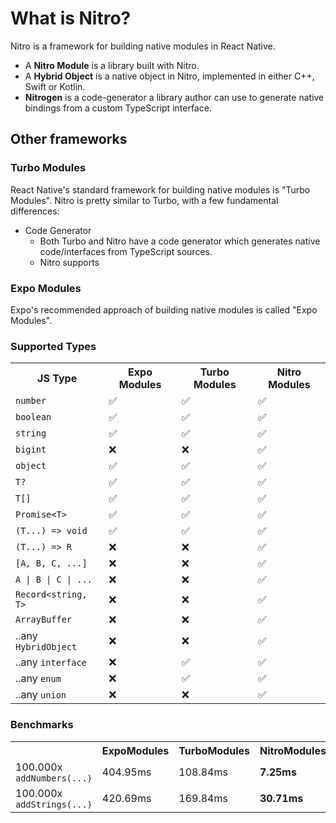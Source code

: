 ---
---

# What is Nitro?

Nitro is a framework for building native modules in React Native.

- A **Nitro Module** is a library built with Nitro.
- A **Hybrid Object** is a native object in Nitro, implemented in either C++, Swift or Kotlin.
- **Nitrogen** is a code-generator a library author can use to generate native bindings from a custom TypeScript interface.

## Other frameworks

### Turbo Modules

React Native's standard framework for building native modules is "Turbo Modules".
Nitro is pretty similar to Turbo, with a few fundamental differences:

- Code Generator
  - Both Turbo and Nitro have a code generator which generates native code/interfaces from TypeScript sources.
  - Nitro supports

### Expo Modules

Expo's recommended approach of building native modules is called "Expo Modules".

### Supported Types

<table>
  <tr>
    <th>JS Type</th>
    <th>Expo Modules</th>
    <th>Turbo Modules</th>
    <th>Nitro Modules</th>
  </tr>
  <tr>
    <td><code>number</code></td>
    <td>✅</td>
    <td>✅</td>
    <td>✅</td>
  </tr>
  <tr>
    <td><code>boolean</code></td>
    <td>✅</td>
    <td>✅</td>
    <td>✅</td>
  </tr>
  <tr>
    <td><code>string</code></td>
    <td>✅</td>
    <td>✅</td>
    <td>✅</td>
  </tr>
  <tr>
    <td><code>bigint</code></td>
    <td>❌</td>
    <td>❌</td>
    <td>✅</td>
  </tr>
  <tr>
    <td><code>object</code></td>
    <td>✅</td>
    <td>✅</td>
    <td>✅</td>
  </tr>
  <tr>
    <td><code>T?</code></td>
    <td>✅</td>
    <td>✅</td>
    <td>✅</td>
  </tr>
  <tr>
    <td><code>T[]</code></td>
    <td>✅</td>
    <td>✅</td>
    <td>✅</td>
  </tr>
  <tr>
    <td><code>Promise&lt;T&gt;</code></td>
    <td>✅</td>
    <td>✅</td>
    <td>✅</td>
  </tr>
  <tr>
    <td><code>(T...) =&gt; void</code></td>
    <td>✅</td>
    <td>✅</td>
    <td>✅</td>
  </tr>
  <tr>
    <td><code>(T...) =&gt; R</code></td>
    <td>❌</td>
    <td>❌</td>
    <td>✅</td>
  </tr>
  <tr>
    <td><code>[A, B, C, ...]</code></td>
    <td>❌</td>
    <td>❌</td>
    <td>✅</td>
  </tr>
  <tr>
    <td><code>A | B | C | ...</code></td>
    <td>❌</td>
    <td>❌</td>
    <td>✅</td>
  </tr>
  <tr>
    <td><code>Record&lt;string, T&gt;</code></td>
    <td>❌</td>
    <td>❌</td>
    <td>✅</td>
  </tr>
  <tr>
    <td><code>ArrayBuffer</code></td>
    <td>❌</td>
    <td>❌</td>
    <td>✅</td>
  </tr>
  <tr>
    <td>..any <code>HybridObject</code></td>
    <td>❌</td>
    <td>❌</td>
    <td>✅</td>
  </tr>
  <tr>
    <td>..any <code>interface</code></td>
    <td>❌</td>
    <td>✅</td>
    <td>✅</td>
  </tr>
  <tr>
    <td>..any <code>enum</code></td>
    <td>❌</td>
    <td>✅</td>
    <td>✅</td>
  </tr>
  <tr>
    <td>..any <code>union</code></td>
    <td>❌</td>
    <td>❌</td>
    <td>✅</td>
  </tr>
</table>

### Benchmarks

<table>
  <tr>
    <th></th>
    <th>ExpoModules</th>
    <th>TurboModules</th>
    <th>NitroModules</th>
  </tr>
  <tr>
    <td>100.000x <code>addNumbers(...)</code></td>
    <td>404.95ms</td>
    <td>108.84ms</td>
    <td><b>7.25ms</b></td>
  </tr>
  <tr>
    <td>100.000x <code>addStrings(...)</code></td>
    <td>420.69ms</td>
    <td>169.84ms</td>
    <td><b>30.71ms</b></td>
  </tr>
</table>
